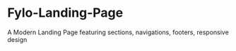 # Fylo-Landing-Page
 A Modern Landing Page featuring sections, navigations, footers, responsive design
